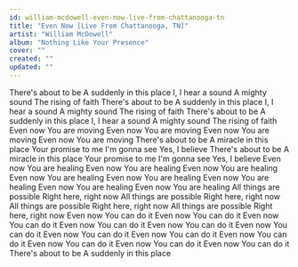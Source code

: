 ```yaml
---
id: william-mcdowell-even-now-live-from-chattanooga-tn
title: "Even Now [Live From Chattanooga, TN]"
artist: "William McDowell"
album: "Nothing Like Your Presence"
cover: ""
created: ""
updated: ""
---
```


There's about to be
A suddenly in this place
I, I hear a sound
A mighty sound
The rising of faith
There's about to be
A suddenly in this place
I, I hear a sound
A mighty sound
The rising of faith
There's about to be
A suddenly in this place
I, I hear a sound
A mighty sound
The rising of faith
Even now You are moving
Even now You are moving
Even now You are moving
Even now You are moving
There's about to be
A miracle in this place
Your promise to me
I'm gonna see
Yes, I believe
There's about to be
A miracle in this place
Your promise to me
I'm gonna see
Yes, I believe
Even now You are healing
Even now You are healing
Even now You are healing
Even now You are healing
Even now You are healing
Even now You are healing
Even now You are healing
Even now You are healing
All things are possible
Right here, right now
All things are possible
Right here, right now
All things are possible
Right here, right now
All things are possible
Right here, right now
Even now You can do it
Even now You can do it
Even now You can do it
Even now You can do it
Even now You can do it
Even now You can do it
Even now You can do it
Even now You can do it
Even now You can do it
Even now You can do it
Even now You can do it
Even now You can do it
There's about to be
A suddenly in this place